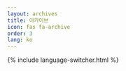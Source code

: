 ```yaml
---
layout: archives
title: 아카이브
icon: fas fa-archive
order: 3
lang: ko
---
```


{% include language-switcher.html %} 